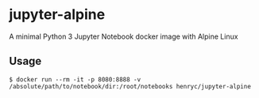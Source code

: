 # jupyter-alpine

A minimal Python 3 Jupyter Notebook docker image with Alpine Linux

## Usage

```
$ docker run --rm -it -p 8080:8888 -v /absolute/path/to/notebook/dir:/root/notebooks henryc/jupyter-alpine
```
